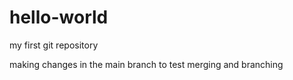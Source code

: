 # hello-world
my first git repository

making changes in the main branch to test merging and branching

